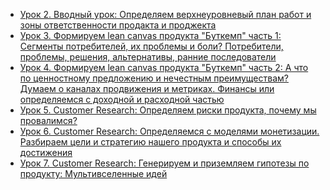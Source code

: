 * [Урок 2. Вводный урок: Определяем верхнеуровневый план работ и зоны ответственности продакта и проджекта](https://youtu.be/9KcamVor9Ao)
* [Урок 3. Формируем lean canvas продукта "Буткемп" часть 1: Сегменты потребителей, их проблемы и боли? Потребители, проблемы, решения, альтернативы, ранние последователи](https://youtu.be/I86XSRtYs6E)
* [Урок 4. Формируем lean canvas продукта "Буткемп" часть 2: А что по ценностному предложению и нечестным преимуществам? Думаем о каналах продвижения и метриках. Финансы или определяемся с доходной и расходной частью](https://youtu.be/trHRMMRidxY)
* [Урок 5. Customer Research: Определяем риски продукта, почему мы провалимся?](https://youtu.be/j4QLORgjbBk)
* [Урок 6. Customer Research: Определяемся с моделями монетизации. Разбираем цели и стратегию нашего продукта и способы их достижения](https://youtu.be/he3DP-VYOUg)
* [Урок 7. Customer Research: Генерируем и приземляем гипотезы по продукту: Мультивселенные идей]()